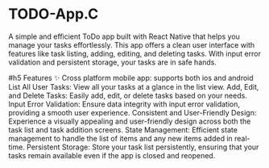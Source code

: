 # TODO-App.C
A simple and efficient ToDo app built with React Native that helps you manage your tasks effortlessly. This app offers a clean user interface with features like task listing, adding, editing, and deleting tasks. With input error validation and persistent storage, your tasks are in safe hands.

#h5 Features ✨
Cross platform mobile app: supports both ios and android
List All User Tasks: View all your tasks at a glance in the list view.
Add, Edit, and Delete Tasks: Easily add, edit, or delete tasks based on your needs.
Input Error Validation: Ensure data integrity with input error validation, providing a smooth user experience.
Consistent and User-Friendly Design: Experience a visually appealing and user-friendly design across both the task list and task addition screens.
State Management: Efficient state management to handle the list of items and any new items added in real-time.
Persistent Storage: Store your task list persistently, ensuring that your tasks remain available even if the app is closed and reopened.
